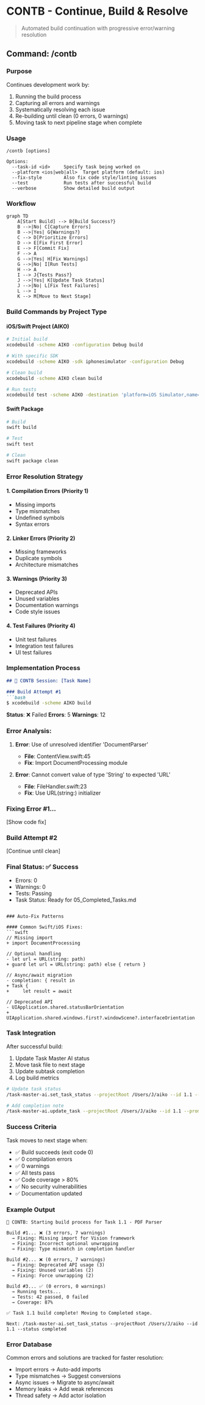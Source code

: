 # CONTB - Continue, Build & Resolve

> Automated build continuation with progressive error/warning resolution

## Command: /contb

### Purpose
Continues development work by:
1. Running the build process
2. Capturing all errors and warnings
3. Systematically resolving each issue
4. Re-building until clean (0 errors, 0 warnings)
5. Moving task to next pipeline stage when complete

### Usage
```
/contb [options]

Options:
  --task-id <id>     Specify task being worked on
  --platform <ios|web|all>  Target platform (default: ios)
  --fix-style        Also fix code style/linting issues
  --test             Run tests after successful build
  --verbose          Show detailed build output
```

### Workflow

```mermaid
graph TD
    A[Start Build] --> B{Build Success?}
    B -->|No| C[Capture Errors]
    B -->|Yes| G{Warnings?}
    C --> D[Prioritize Errors]
    D --> E[Fix First Error]
    E --> F[Commit Fix]
    F --> A
    G -->|Yes| H[Fix Warnings]
    G -->|No| I[Run Tests]
    H --> A
    I --> J{Tests Pass?}
    J -->|Yes| K[Update Task Status]
    J -->|No| L[Fix Test Failures]
    L --> I
    K --> M[Move to Next Stage]
```

### Build Commands by Project Type

#### iOS/Swift Project (AIKO)
```bash
# Initial build
xcodebuild -scheme AIKO -configuration Debug build

# With specific SDK
xcodebuild -scheme AIKO -sdk iphonesimulator -configuration Debug

# Clean build
xcodebuild -scheme AIKO clean build

# Run tests
xcodebuild test -scheme AIKO -destination 'platform=iOS Simulator,name=iPhone 15'
```

#### Swift Package
```bash
# Build
swift build

# Test
swift test

# Clean
swift package clean
```

### Error Resolution Strategy

#### 1. Compilation Errors (Priority 1)
- Missing imports
- Type mismatches  
- Undefined symbols
- Syntax errors

#### 2. Linker Errors (Priority 2)
- Missing frameworks
- Duplicate symbols
- Architecture mismatches

#### 3. Warnings (Priority 3)
- Deprecated APIs
- Unused variables
- Documentation warnings
- Code style issues

#### 4. Test Failures (Priority 4)
- Unit test failures
- Integration test failures
- UI test failures

### Implementation Process

```markdown
## 🔨 CONTB Session: [Task Name]

### Build Attempt #1
```bash
$ xcodebuild -scheme AIKO build
```

**Status**: ❌ Failed
**Errors**: 5
**Warnings**: 12

### Error Analysis:
1. **Error**: Use of unresolved identifier 'DocumentParser'
   - **File**: ContentView.swift:45
   - **Fix**: Import DocumentProcessing module
   
2. **Error**: Cannot convert value of type 'String' to expected 'URL'
   - **File**: FileHandler.swift:23  
   - **Fix**: Use URL(string:) initializer

### Fixing Error #1...
[Show code fix]

### Build Attempt #2
[Continue until clean]

### Final Status: ✅ Success
- Errors: 0
- Warnings: 0  
- Tests: Passing
- Task Status: Ready for 05_Completed_Tasks.md
```

### Auto-Fix Patterns

#### Common Swift/iOS Fixes:
```swift
// Missing import
+ import DocumentProcessing

// Optional handling
- let url = URL(string: path)
+ guard let url = URL(string: path) else { return }

// Async/await migration  
- completion: { result in
+ Task {
+     let result = await

// Deprecated API
- UIApplication.shared.statusBarOrientation
+ UIApplication.shared.windows.first?.windowScene?.interfaceOrientation
```

### Task Integration

After successful build:
1. Update Task Master AI status
2. Move task file to next stage
3. Update subtask completion
4. Log build metrics

```bash
# Update task status
/task-master-ai.set_task_status --projectRoot /Users/J/aiko --id 1.1 --status completed

# Add completion note
/task-master-ai.update_task --projectRoot /Users/J/aiko --id 1.1 --prompt "Build successful: 0 errors, 0 warnings. All tests passing."
```

### Success Criteria

Task moves to next stage when:
- ✅ Build succeeds (exit code 0)
- ✅ 0 compilation errors
- ✅ 0 warnings  
- ✅ All tests pass
- ✅ Code coverage > 80%
- ✅ No security vulnerabilities
- ✅ Documentation updated

### Example Output

```
🔨 CONTB: Starting build process for Task 1.1 - PDF Parser

Build #1... ❌ (3 errors, 7 warnings)
  → Fixing: Missing import for Vision framework
  → Fixing: Incorrect optional unwrapping
  → Fixing: Type mismatch in completion handler

Build #2... ❌ (0 errors, 7 warnings)  
  → Fixing: Deprecated API usage (3)
  → Fixing: Unused variables (2)
  → Fixing: Force unwrapping (2)

Build #3... ✅ (0 errors, 0 warnings)
  → Running tests...
  → Tests: 42 passed, 0 failed
  → Coverage: 87%

✅ Task 1.1 build complete! Moving to Completed stage.

Next: /task-master-ai.set_task_status --projectRoot /Users/J/aiko --id 1.1 --status completed
```

### Error Database

Common errors and solutions are tracked for faster resolution:
- Import errors → Auto-add imports
- Type mismatches → Suggest conversions
- Async issues → Migrate to async/await
- Memory leaks → Add weak references
- Thread safety → Add actor isolation